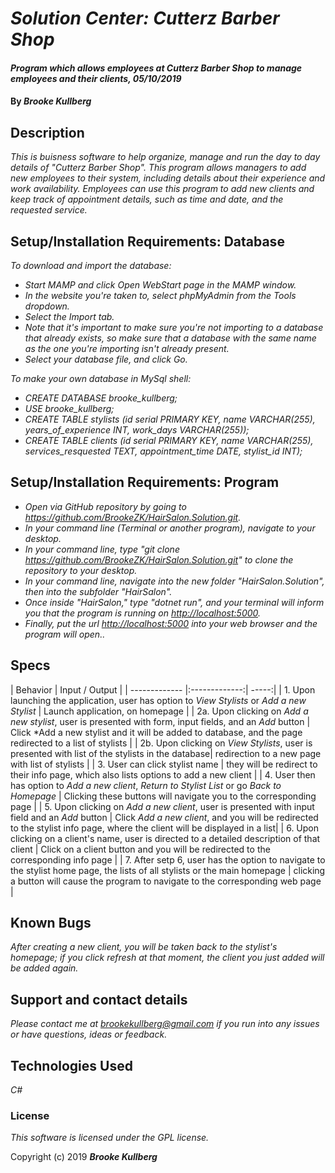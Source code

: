 # _Solution Center: Cutterz Barber Shop_

#### _Program which allows employees at Cutterz Barber Shop to manage employees and their clients, 05/10/2019_

#### By _**Brooke Kullberg**_

## Description

_This is buisness software to help organize, manage and run the day to day details of "Cutterz Barber Shop". This program allows managers to add new employees to their system, including details about their experience and work availability. Employees can use this program to add new clients and keep track of appointment details, such as time and date, and the requested service._

## Setup/Installation Requirements: Database

_To download and import the database:_

* _Start MAMP and click Open WebStart page in the MAMP window._
* _In the website you're taken to, select phpMyAdmin from the Tools dropdown._
* _Select the Import tab._
* _Note that it's important to make sure you're not importing to a database that already exists, so make sure that a database with the same name as the one you're importing isn't already present._
* _Select your database file, and click Go._

_To make your own database in MySql shell:_

* _CREATE DATABASE brooke_kullberg;_
* _USE brooke_kullberg;_
* _CREATE TABLE stylists (id serial PRIMARY KEY, name VARCHAR(255), years_of_experience INT, work_days VARCHAR(255));_
* _CREATE TABLE clients (id serial PRIMARY KEY, name VARCHAR(255), services_resquested TEXT, appointment_time DATE, stylist_id INT);_

## Setup/Installation Requirements: Program

* _Open via GitHub repository by going to <https://github.com/BrookeZK/HairSalon.Solution.git>._
* _In your command line (Terminal or another program), navigate to your desktop._
* _In your command line, type "git clone https://github.com/BrookeZK/HairSalon.Solution.git" to clone the repository to your desktop._
* _In your command line, navigate into the new folder "HairSalon.Solution", then into the subfolder "HairSalon"._
* _Once inside "HairSalon," type "dotnet run", and your terminal will inform you that the program is running on <http://localhost:5000>._
* _Finally, put the url <http://localhost:5000> into your web browser and the program will open.._

## Specs

| Behavior | Input / Output |
| ------------- |:-------------:| -----:|
| 1. Upon launching the application, user has option to *View Stylists* or *Add a new Stylist* | Launch application, on homepage |
| 2a. Upon clicking on *Add a new stylist*, user is presented with form, input fields, and an *Add* button | Click *Add a new stylist and it will be added to database, and the page redirected to a list of stylists |
| 2b. Upon clicking on  *View Stylists*, user is presented with list of the stylists in the database| redirection to a new page with list of stylists |
| 3. User can click stylist name | they will be redirect to their info page, which also lists options to add a new client |
| 4. User then has option to *Add a new client*, *Return to Stylist List* or go *Back to Homepage* | Clicking these buttons will navigate you to the corresponding page |
| 5. Upon clicking on *Add a new client*, user is presented with input field and an *Add* button | Click *Add a new client*, and you will be redirected to the stylist info page, where the client will be displayed in a list|
| 6. Upon clicking on a client's name, user is directed to a detailed description of that client | Click on a client button and you will be redirected to the corresponding info page  |
| 7. After setp 6, user has the option to navigate to the stylist home page, the lists of all stylists or the main homepage | clicking a button will cause the program to navigate to the corresponding web page |

## Known Bugs

_After creating a new client, you will be taken back to the stylist's homepage; if you click refresh at that moment, the client you just added will be added again._

## Support and contact details

_Please contact me at brookekullberg@gmail.com if you run into any issues or have questions, ideas or feedback._

## Technologies Used

_C#_

### License

*This software is licensed under the GPL license.*

Copyright (c) 2019 **_Brooke Kullberg_**
